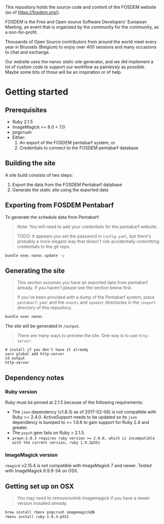 This repository holds the source code and content of the FOSDEM website (as of https://fosdem.org/).

FOSDEM is the Free and Open source Software Developers' European Meeting,
an event that is organized by the community for the community, as a non-for-profit.

Thousands of Open Source contributors from around the world meet every year in Brussels (Belgium)
to enjoy over 400 sessions and many occasions to chat and exchange.

Our website uses the nanoc static site generator, and we did implement a lot of custom
code to support our workflow as painlessly as possible.
Maybe some bits of those will be an inspiration or of help.

# Getting started

## Prerequisites

- Ruby 2.1.5
- ImageMagick >= 6.0 < 7.0
- pngcrush
- Either:
  1. An export of the FOSDEM pentabarf system; or
  2. Credentials to connect to the FOSDEM pentabarf database


## Building the site

A site build consists of two steps:

1. Export the data from the FOSDEM Pentabarf database
2. Generate the static site using the exported data

## Exporting from FOSDEM Pentabarf

To generate the schedule data from Pentabarf:

> Note: You will need to add your credentials for the pentabarf website.
>
> TODO: It appears you set the password in `config.yaml`, but there's probably a more elegant way that doesn't risk accidentally committing credentials to the git repo.

```bash
bundle exec nanoc update -y
```

## Generating the site

> This section assumes you have an exported data from pentabarf already. If you haven't please see the section below first.
> 
> If you've been provided with a dump of the Pentabarf system, place `pentabarf.yaml` and the `events` and `speaker` directories in the `/export` directory of this repository.

```bash
bundle exec nanoc
```

The site will be generated in `/output`.

> There are many ways to preview the site. One way is to use `http-server`:

```
# install if you don't have it already
yarn global add http-server
cd output 
http-server
```

## Dependency notes

### Ruby version

Ruby must be pinned at 2.1.5 because of the following requirements:

- The `json` dependency (v1.8.3) as of 2017-02-06) is not compatible with Ruby >= 2.4.0. ActiveSupport needs to be updated so its `json` dependency is bumped to >= 1.8.6 to gain support for Ruby 2.4 and greater.
- The `psych` gem fails on Ruby > 2.1.5.
- `prawn-2.0.3 requires ruby version >= 2.0.0, which is incompatible with the current version, ruby 1.9.3p551`

### ImageMagick version

`rmagick` v2.15.4 is not compatible with ImageMagick 7 and newer. Tested with ImageMagick 6.9.9-34 on OSX.

## Getting set up on OSX

> You may need to remove/unlink imagemagick if you have a newer version installed already.

```bash
brew install rbenv pngcrush imagemagick@6
rbenv install ruby-1.9.3-p551
```